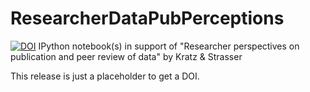 ResearcherDataPubPerceptions
============================
[![DOI](https://zenodo.org/badge/5545/JEK-III/ResearcherDataPubPerceptions.svg)](http://dx.doi.org/10.5281/zenodo.13121)
IPython notebook(s) in support of "Researcher perspectives on publication and peer review of data" by Kratz &amp; Strasser

This release is just a placeholder to get a DOI.
